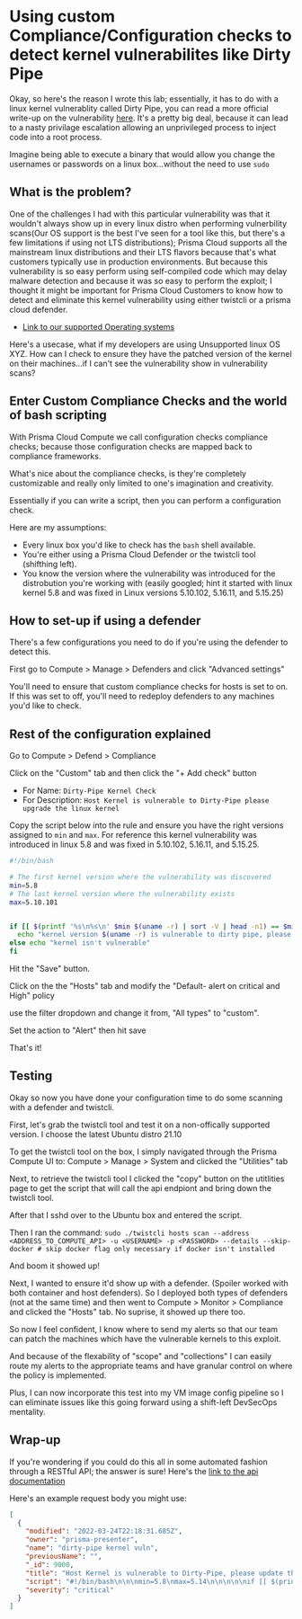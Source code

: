 # Using custom Compliance/Configuration checks to detect kernel vulnerabilites like Dirty Pipe

Okay, so here's the reason I wrote this lab; essentially, it has to do with a linux kernel vulnerablity called Dirty Pipe, you can read a more official write-up on the vulnerability [here](https://dirtypipe.cm4all.com/). 
It's a pretty big deal, because it can lead to a nasty privilage escalation allowing an unprivileged process to inject code into a root process. 

Imagine being able to execute a binary that would allow you change the usernames or passwords on a linux box...without the need to use `sudo`

## What is the problem? 

One of the challenges I had with this particular vulnerability was that it wouldn't always show up in every linux distro when performing vulnerbility scans(Our OS support is the best I've seen for a tool like this, but there's a few limitations if using not LTS distributions); Prisma Cloud supports all the mainstream linux distributions and their LTS flavors because that's what customers typically use in production environments. But because this vulnerability is so easy perform using self-compiled code which may delay malware detection and because it was so easy to perform the exploit; I thought it might be important for Prisma Cloud Customers to know how to detect and eliminate this kernel vulnerability using either twistcli or a prisma cloud defender. 

* [Link to our supported Operating systems](https://docs.paloaltonetworks.com/prisma/prisma-cloud/prisma-cloud-admin-compute/install/system_requirements.html)

Here's a usecase, what if my developers are using Unsupported linux OS XYZ. How can I check to ensure they have the patched version of the kernel on their machines...if I can't see the vulnerability show in vulnerability scans?

## Enter Custom Compliance Checks and the world of bash scripting
                                                
With Prisma Cloud Compute we call configuration checks compliance checks; because those configuration checks are mapped back to compliance frameworks. 

What's nice about the compliance checks, is they're completely customizable and really only limited to one's imagination and creativity. 

Essentially if you can write a script, then you can perform a configuration check. 

Here are my assumptions:

* Every linux box you'd like to check has the `bash` shell available. 
* You're either using a Prisma Cloud Defender or the twistcli tool (shifthing left). 
* You know the version where the vulnerability was introduced for the distrobution you're working with (easily googled; hint it started with linux kernel 5.8 and was fixed in Linux versions 5.10.102, 5.16.11, and 5.15.25) 


## How to set-up if using a defender

There's a few configurations you need to do if you're using the defender to detect this. 

First go to Compute > Manage > Defenders and click "Advanced settings" 

You'll need to ensure that custom compliance checks for hosts is set to on. If this was set to off, you'll need to redeploy defenders to any machines you'd like to check. 

## Rest of the configuration explained

Go to Compute > Defend > Compliance

Click on the "Custom" tab and then click the "+ Add check" button

* For Name: `Dirty-Pipe Kernel Check`
* For Description: `Host Kernel is vulnerable to Dirty-Pipe please upgrade the linux kernel`

Copy the script below into the rule and ensure you have the right versions assigned to `min` and `max`. For reference this kernel vulnerability was introduced in linux 5.8 and was fixed in 5.10.102, 5.16.11, and 5.15.25. 

```bash
#!/bin/bash

# The first kernel version where the vulnerability was discovered
min=5.8
# The last kernel version where the vulnerability exists
max=5.10.101


if [[ $(printf '%s\n%s\n' $min $(uname -r) | sort -V | head -n1) == $min && $(printf '%s\n%s\n' $max $(uname -r) | sort -rV | head -n1) == $max ]]; then
  echo "kernel version $(uname -r) is vulnerable to dirty pipe, please upgrade the kernel" & exit 1;
else echo "kernel isn't vulnerable"
fi
```

Hit the "Save" button. 

Click on the the "Hosts" tab and modify the "Default- alert on critical and High" policy

use the filter dropdown and change it from, "All types" to "custom". 

Set the action to "Alert" then hit save

That's it!

## Testing

Okay so now you have done your configuration time to do some scanning with a defender and twistcli. 

First, let's grab the twistcli tool and test it on a non-offically supported version. I choose the latest Ubuntu distro 21.10

To get the twistcli tool on the box, I simply navigated through the Prisma Compute UI to: Compute > Manage > System  and clicked the "Utilities" tab

Next, to retrieve the twistcli tool I clicked the "copy" button on the utitlities page to get the script that will call the api endpiont and bring down the twistcli tool. 

After that I sshd over to the Ubuntu box and entered the script. 

Then I ran the command: `sudo ./twistcli hosts scan --address <ADDRESS_TO_COMPUTE_API> -u <USERNAME> -p <PASSWORD> --details --skip-docker # skip docker flag only necessary if docker isn't installed`

And boom it showed up! 

Next, I wanted to ensure it'd show up with a defender. (Spoiler worked with both container and host defenders). So I deployed both types of defenders (not at the same time) and then went to Compute > Monitor > Compliance and clicked the "Hosts" tab. No suprise, it showed up there too. 

So now I feel confident, I know where to send my alerts so that our team can patch the machines which have the vulnerable kernels to this exploit. 

And because of the flexability of "scope" and "collections" I can easily route my alerts to the appropriate teams and have granular control on where the policy is implemented. 

Plus, I can now incorporate this test into my VM image config pipeline so I can eliminate issues like this going forward using a shift-left DevSecOps mentality. 


## Wrap-up

If you're wondering if you could do this all in some automated fashion through a RESTful API; the answer is sure! Here's the [link to the api documentation](https://prisma.pan.dev/api/cloud/cwpp/custom-compliance#operation/put-custom-compliance)

Here's an example request body you might use:

```json
[
  {
    "modified": "2022-03-24T22:18:31.685Z",
    "owner": "prisma-presenter",
    "name": "dirty-pipe kernel vuln",
    "previousName": "",
    "_id": 9000,
    "title": "Host Kernel is vulnerable to Dirty-Pipe, please update the kernel",
    "script": "#!/bin/bash\n\n\nmin=5.8\nmax=5.14\n\n\n\n\nif [[ $(printf '%s\\n%s\\n' $min $(uname -r) | sort -V | head -n1) == $min && $(printf '%s\\n%s\\n' $max $(uname -r) | sort -rV | head -n1) == $max ]]; then\n  echo \"kernel version $(uname -r) is vulnerable to dirty-pipe vulnerability; please update the kernel\" & exit 1;\nelse echo \"kernel isn't vulnerable\" & exit 0;\nfi\n",
    "severity": "critical"
  }
]
```

